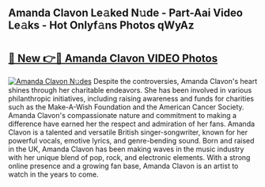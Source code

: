 ## Amanda Clavon Le𝚊ked N𝚞de - Part-Aai Video Le𝚊ks - Hot Onlyf𝚊ns Photos qWyAz

# <h2><a href="http://ab90768.deff.icu/?id=Amanda+Clavon">🔗 New 👉🔴 Amanda Clavon VIDEO Photos</a></h2>

[![Amanda Clavon N𝚞des](https://i.imgur.com/rIISA9y.gif)](http://ab90768.deff.icu/?id=Amanda+Clavon)
Despite the controversies, Amanda Clavon's heart shines through her charitable endeavors. She has been involved in various philanthropic initiatives, including raising awareness and funds for charities such as the Make-A-Wish Foundation and the American Cancer Society. Amanda Clavon's compassionate nature and commitment to making a difference have earned her the respect and admiration of her fans. Amanda Clavon is a talented and versatile British singer-songwriter, known for her powerful vocals, emotive lyrics, and genre-bending sound. Born and raised in the UK, Amanda Clavon has been making waves in the music industry with her unique blend of pop, rock, and electronic elements. With a strong online presence and a growing fan base, Amanda Clavon is an artist to watch in the years to come.
